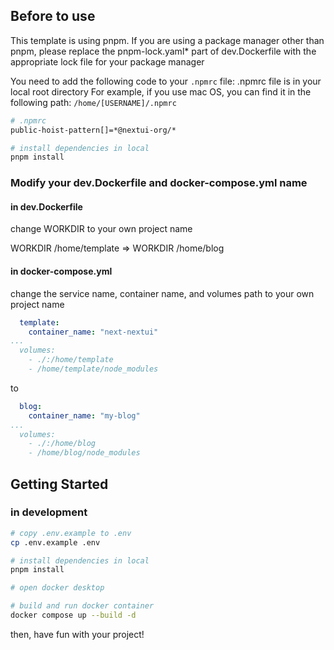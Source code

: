 ## Before to use

This template is using pnpm.
If you are using a package manager other than pnpm, please replace the pnpm-lock.yaml* part of dev.Dockerfile with the appropriate lock file for your package manager


You need to add the following code to your `.npmrc` file:
.npmrc file is in your local root directory
For example, if you use mac OS, you can find it in the following path: `/home/[USERNAME]/.npmrc`

```bash
# .npmrc  
public-hoist-pattern[]=*@nextui-org/*
```

```bash
# install dependencies in local
pnpm install
```

### Modify your dev.Dockerfile and docker-compose.yml name

#### in dev.Dockerfile
change WORKDIR to your own project name

WORKDIR /home/template => WORKDIR /home/blog

#### in docker-compose.yml
change the service name, container name, and volumes path to your own project name

```yaml
  template:
    container_name: "next-nextui"
...
  volumes:
    - ./:/home/template
    - /home/template/node_modules
```

to

```yaml
  blog:
    container_name: "my-blog"
...
  volumes:
    - ./:/home/blog
    - /home/blog/node_modules
```


## Getting Started

### in development



```bash
# copy .env.example to .env
cp .env.example .env

# install dependencies in local
pnpm install

# open docker desktop

# build and run docker container
docker compose up --build -d
```

then, have fun with your project!